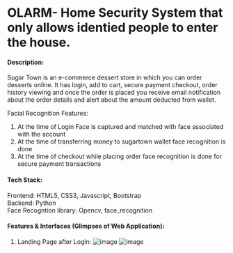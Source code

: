 # OLARM- Home Security System that only allows identied people to enter the house.
#### Description: 
Sugar Town is an e-commerce dessert store in which you can order desserts online. It has login, add to cart, secure payment checkout, order history viewing and once the order is placed you receive email notification about the order details and alert about the amount deducted from wallet.

Facial Recognition Features:

1. At the time of Login Face is captured and matched with face associated with the account
2. At the time of transferring money to sugartown wallet face recognition is done
3. At the time of checkout while placing order face recognition is done for secure payment transactions

#### Tech Stack:
Frontend: HTML5, CSS3, Javascript, Bootstrap <br/>
Backend: Python <br/>
Face Recogntion library: Opencv, face_recognition<br/>

#### Features & Interfaces (Glimpses of Web Application):

1. Landing Page after Login:
 ![image](https://user-images.githubusercontent.com/78153956/170820589-98bce7d8-e809-4bb4-8783-04102bcbb9e3.png)
 ![image](https://user-images.githubusercontent.com/78153956/170820606-ddde81b4-2315-4f39-bafb-81f264298b2a.png)

